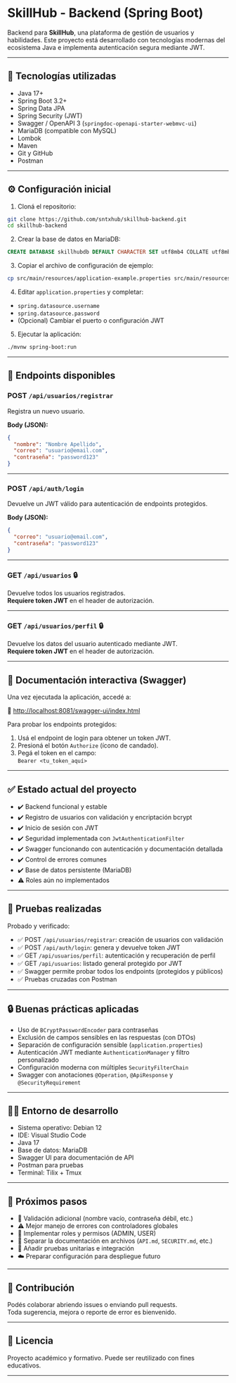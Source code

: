 # SkillHub - Backend (Spring Boot)

Backend para **SkillHub**, una plataforma de gestión de usuarios y habilidades. Este proyecto está desarrollado con tecnologías modernas del ecosistema Java e implementa autenticación segura mediante JWT.

---

## 🚀 Tecnologías utilizadas

- Java 17+
- Spring Boot 3.2+
- Spring Data JPA
- Spring Security (JWT)
- Swagger / OpenAPI 3 (`springdoc-openapi-starter-webmvc-ui`)
- MariaDB (compatible con MySQL)
- Lombok
- Maven
- Git y GitHub
- Postman

---

## ⚙️ Configuración inicial

1. Cloná el repositorio:

```bash
git clone https://github.com/sntxhub/skillhub-backend.git
cd skillhub-backend
```

2. Crear la base de datos en MariaDB:

```sql
CREATE DATABASE skillhubdb DEFAULT CHARACTER SET utf8mb4 COLLATE utf8mb4_unicode_ci;
```

3. Copiar el archivo de configuración de ejemplo:

```bash
cp src/main/resources/application-example.properties src/main/resources/application.properties
```

4. Editar `application.properties` y completar:

- `spring.datasource.username`
- `spring.datasource.password`
- (Opcional) Cambiar el puerto o configuración JWT

5. Ejecutar la aplicación:

```bash
./mvnw spring-boot:run
```

---

## 📮 Endpoints disponibles

### POST `/api/usuarios/registrar`

Registra un nuevo usuario.

**Body (JSON):**
```json
{
  "nombre": "Nombre Apellido",
  "correo": "usuario@email.com",
  "contraseña": "password123"
}
```

---

### POST `/api/auth/login`

Devuelve un JWT válido para autenticación de endpoints protegidos.

**Body (JSON):**
```json
{
  "correo": "usuario@email.com",
  "contraseña": "password123"
}
```

---

### GET `/api/usuarios` 🔒

Devuelve todos los usuarios registrados.  
**Requiere token JWT** en el header de autorización.

---

### GET `/api/usuarios/perfil` 🔒

Devuelve los datos del usuario autenticado mediante JWT.  
**Requiere token JWT** en el header de autorización.

---

## 🧭 Documentación interactiva (Swagger)

Una vez ejecutada la aplicación, accedé a:

🔗 [http://localhost:8081/swagger-ui/index.html](http://localhost:8081/swagger-ui/index.html)

Para probar los endpoints protegidos:

1. Usá el endpoint de login para obtener un token JWT.
2. Presioná el botón `Authorize` (ícono de candado).
3. Pegá el token en el campo:  
   `Bearer <tu_token_aquí>`

---

## ✅ Estado actual del proyecto

- ✔️ Backend funcional y estable
- ✔️ Registro de usuarios con validación y encriptación bcrypt
- ✔️ Inicio de sesión con JWT
- ✔️ Seguridad implementada con `JwtAuthenticationFilter`
- ✔️ Swagger funcionando con autenticación y documentación detallada
- ✔️ Control de errores comunes
- ✔️ Base de datos persistente (MariaDB)
- ⚠️ Roles aún no implementados

---

## 🧪 Pruebas realizadas

Probado y verificado:

- ✅ POST `/api/usuarios/registrar`: creación de usuarios con validación
- ✅ POST `/api/auth/login`: genera y devuelve token JWT
- ✅ GET `/api/usuarios/perfil`: autenticación y recuperación de perfil
- ✅ GET `/api/usuarios`: listado general protegido por JWT
- ✅ Swagger permite probar todos los endpoints (protegidos y públicos)
- ✅ Pruebas cruzadas con Postman

---

## 🔒 Buenas prácticas aplicadas

- Uso de `BCryptPasswordEncoder` para contraseñas
- Exclusión de campos sensibles en las respuestas (con DTOs)
- Separación de configuración sensible (`application.properties`)
- Autenticación JWT mediante `AuthenticationManager` y filtro personalizado
- Configuración moderna con múltiples `SecurityFilterChain`
- Swagger con anotaciones `@Operation`, `@ApiResponse` y `@SecurityRequirement`

---

## 🧑‍💻 Entorno de desarrollo

- Sistema operativo: Debian 12
- IDE: Visual Studio Code
- Java 17
- Base de datos: MariaDB
- Swagger UI para documentación de API
- Postman para pruebas
- Terminal: Tilix + Tmux

---

## 📌 Próximos pasos

- 🔄 Validación adicional (nombre vacío, contraseña débil, etc.)
- ⚠️ Mejor manejo de errores con controladores globales
- 🔐 Implementar roles y permisos (ADMIN, USER)
- 🧾 Separar la documentación en archivos (`API.md`, `SECURITY.md`, etc.)
- 🧪 Añadir pruebas unitarias e integración
- ☁️ Preparar configuración para despliegue futuro

---

## 🤝 Contribución

Podés colaborar abriendo issues o enviando pull requests.  
Toda sugerencia, mejora o reporte de error es bienvenido.

---

## 📄 Licencia

Proyecto académico y formativo. Puede ser reutilizado con fines educativos.

---
